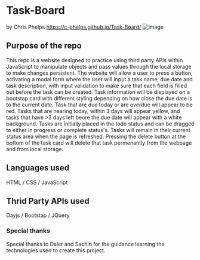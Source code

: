 # Task-Board
by Chris Phelps https://c-phelps.github.io/Task-Board/
![image](https://github.com/c-phelps/Task-Board/assets/169304277/d62c5a46-a3ae-4cc3-8824-665f02fce1c5)

## Purpose of the repo
This repo is a website designed to practice using third party APIs within JavaScript to manipulate objects and pass values through the local storage to make changes persistent. The website will allow a user to press a button, activating a modal form where the user will input a task name, due date and task description, with input validation to make sure that each field is filled out before the task can be created. Task information will be displayed on a bootstap card with different styling depending on how close the due date is to the current date. Task that are due today or are overdue will appear to be red. Tasks that are nearing today, within 3 days will appear yellow, and tasks that have >3 days left beore the due date will appear with a white background. Tasks are initially placed in the todo status and can be dragged to either in progress or complete status's. Tasks will remain in their current status area when the page is refreshed. Pressing the delete button at the bottom of the task card will delete that task permenantly from the webpage and from local storage. 

## Languages used
HTML /
CSS /
JavaScript

## Thrid Party APIs used
Dayjs /
Bootstap /
JQuery 

### Special thanks
Special thanks to Daler and Sachin for the guidance learning the technologies used to create this project.

